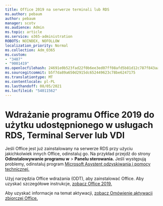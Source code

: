 ```yaml
---
title: Office 2019 na serwerze terminali lub RDS
ms.author: pebaum
author: pebaum
manager: scotv
ms.audience: Admin
ms.topic: article
ms.service: o365-administration
ROBOTS: NOINDEX, NOFOLLOW
localization_priority: Normal
ms.collection: Adm_O365
ms.custom:
- "3487"
- "9001419"
ms.openlocfilehash: 24691e0b523fad22f0b6ee3ed07ff08afd5b81d12c787f843aa94c5b6835915b
ms.sourcegitcommit: b5f7da89a650d2915dc652449623c78be6247175
ms.translationtype: MT
ms.contentlocale: pl-PL
ms.lasthandoff: 08/05/2021
ms.locfileid: "54011562"
---
```

# <a name="deploying-office-2019-for-shared-use-on-rds-terminal-server-or-vdi"></a>Wdrażanie programu Office 2019 do użytku udostępnionego w usługach RDS, Terminal Server lub VDI

Jeśli Office jest już zainstalowany na serwerze RDS przy użyciu jakichkolwiek innych Office, odinstaluj go. Na przykład przejdź do strony **Odinstalowywanie programu w**  >  **Panelu sterowania.** Jeśli występują problemy, odinstaluj program [Microsoft Asystent odzyskiwania i pomocy technicznej.](https://aka.ms/SARA-OfficeUninstall-Alchemy) 

Użyj narzędzia Office wdrażania (ODT), aby zainstalować Office. Aby uzyskać szczegółowe instrukcje, [zobacz Office 2019.](https://docs.microsoft.com/deployoffice/office2019/deploy)

Aby uzyskać informacje na temat aktywacji, [zobacz Omówienie aktywacji zbiorczej Office.](https://docs.microsoft.com/deployoffice/vlactivation/plan-volume-activation-of-office)